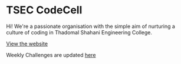 # TSEC CodeCell

Hi! We're a passionate organisation with the simple aim of nurturing a culture of coding in Thadomal Shahani Engineering College.

[View the website](https://tseccodecell.github.io/)

Weekly Challenges are updated [here](https://tseccodecell.github.io/weeklychallenges)
